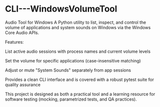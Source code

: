 # CLI---WindowsVolumeTool
Audio Tool for Windows
A Python utility to list, inspect, and control the volume of applications and system sounds on Windows via the Windows Core Audio APIs.

Features:

List active audio sessions with process names and current volume levels

Set the volume for specific applications (case-insensitive matching)

Adjust or mute "System Sounds" separately from app sessions

Provides a clean CLI interface and is covered with a robust pytest suite for quality assurance

This project is designed as both a practical tool and a learning resource for software testing (mocking, parametrized tests, and QA practices).
